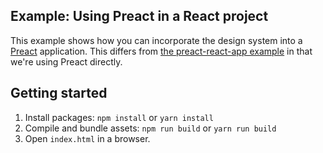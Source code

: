 ## Example: Using Preact in a React project

This example shows how you can incorporate the design system into a [Preact](https://preactjs.com/) application. This differs from [the preact-react-app example](https://github.com/CMSgov/design-system/tree/main/examples/preact-react-app) in that we're using Preact directly.

## Getting started

1. Install packages: `npm install` or `yarn install`
1. Compile and bundle assets: `npm run build` or `yarn run build`
1. Open `index.html` in a browser.
